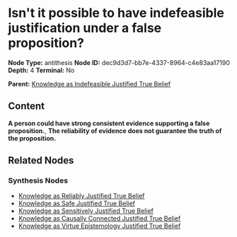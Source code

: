 # Isn't it possible to have indefeasible justification under a false proposition?

**Node Type:** antithesis
**Node ID:** dec9d3d7-bb7e-4337-8964-c4e83aa17190
**Depth:** 4
**Terminal:** No

**Parent:** [Knowledge as Indefeasible Justified True Belief](knowledge-as-indefeasible-justified-true-belief-synthesis-af68fa1d-32c5-4d2e-813e-1ef350bfe5d7.md)

## Content

**A person could have strong consistent evidence supporting a false proposition.**, **The reliability of evidence does not guarantee the truth of the proposition.**

## Related Nodes

### Synthesis Nodes

- [Knowledge as Reliably Justified True Belief](knowledge-as-reliably-justified-true-belief-synthesis-8c98709f-0b61-4fca-af20-ae82a7cdaade.md)
- [Knowledge as Safe Justified True Belief](knowledge-as-safe-justified-true-belief-synthesis-42f1d244-496e-42cf-b0da-6da6c7f38ed3.md)
- [Knowledge as Sensitively Justified True Belief](knowledge-as-sensitively-justified-true-belief-synthesis-1a5a18f4-5311-4a91-b9b8-c5cb1e0aab68.md)
- [Knowledge as Causally Connected Justified True Belief](knowledge-as-causally-connected-justified-true-belief-synthesis-a31c180e-1a62-48ce-9827-c821d2ced859.md)
- [Knowledge as Virtue Epistemology Justified True Belief](knowledge-as-virtue-epistemology-justified-true-belief-synthesis-2580814a-1663-4d23-9e3d-a763aeca01a7.md)
